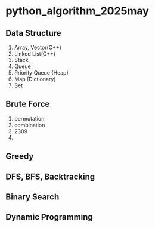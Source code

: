 # python_algorithm_2025may

## Data Structure
1. Array, Vector(C++)
2. Linked List(C++)
3. Stack
4. Queue
5. Priority Queue (Heap)
6. Map (Dictionary)
7. Set

## Brute Force
1. permutation
2. combination
3. 2309
4. 
## Greedy

## DFS, BFS, Backtracking

## Binary Search

## Dynamic Programming
